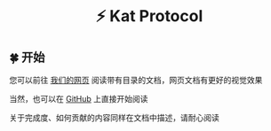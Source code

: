 <h1 align="center">⚡️ Kat Protocol</h1>

## 🍀 开始

您可以前往 [我们的网页](https://protocol.catkatpowered.com/) 阅读带有目录的文档，网页文档有更好的视觉效果

当然，也可以在 [GitHub](docs/readme.md) 上直接开始阅读

关于完成度、如何贡献的内容同样在文档中描述，请耐心阅读
